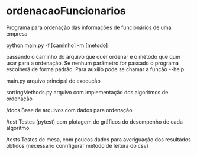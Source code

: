 # ordenacaoFuncionarios
Programa para ordenação das informações de funcionários de uma empresa

python main.py -f [caminho]  -m [metodo]

passando o caminho do arquivo que quer ordenar e o método que quer usar para a ordenação. Se nenhum parâmetro for passado o programa escolherá de forma padrão. Para auxílio pode se chamar a função --help. 


main.py arquivo principal de execução

sortingMethods.py arquivo com implementação dos algoritmos de ordenação 

/docs 
  Base de arquivos com dados para ordenação

/test
  Testes (pytest) com plotagem de gráficos do desempenho de cada algoritmo 

/tests 
  Testes de mesa, com poucos dados para averiguação dos resultados obtidos (necessario connfigurar metodo de leitura do csv)

